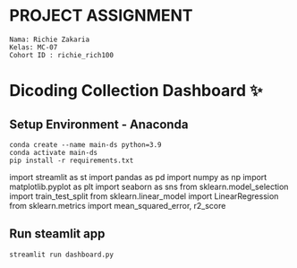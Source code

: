 # PROJECT ASSIGNMENT
```
Nama: Richie Zakaria 
Kelas: MC-07
Cohort ID : richie_rich100
```


# Dicoding Collection Dashboard ✨

## Setup Environment - Anaconda
```
conda create --name main-ds python=3.9
conda activate main-ds
pip install -r requirements.txt
```

import streamlit as st
import pandas as pd
import numpy as np
import matplotlib.pyplot as plt
import seaborn as sns
from sklearn.model_selection import train_test_split
from sklearn.linear_model import LinearRegression
from sklearn.metrics import mean_squared_error, r2_score

## Run steamlit app
```
streamlit run dashboard.py
```
